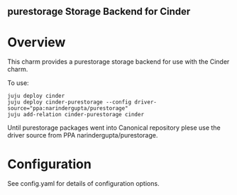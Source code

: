 purestorage Storage Backend for Cinder
-------------------------------

Overview
========

This charm provides a purestorage storage backend for use with the Cinder
charm.

To use:

    juju deploy cinder
    juju deploy cinder-purestorage --config driver-source="ppa:narindergupta/purestorage"
    juju add-relation cinder-purestorage cinder

Until purestorage packages went into Canonical repository plese use the driver
source from PPA narindergupta/purestorage.

Configuration
=============

See config.yaml for details of configuration options.
